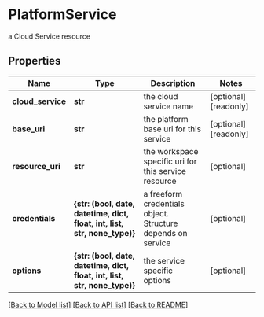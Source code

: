 # PlatformService

a Cloud Service resource

## Properties
Name | Type | Description | Notes
------------ | ------------- | ------------- | -------------
**cloud_service** | **str** | the cloud service name | [optional] [readonly] 
**base_uri** | **str** | the platform base uri for this service | [optional] [readonly] 
**resource_uri** | **str** | the workspace specific uri for this service resource | [optional] 
**credentials** | **{str: (bool, date, datetime, dict, float, int, list, str, none_type)}** | a freeform credentials object. Structure depends on service | [optional] 
**options** | **{str: (bool, date, datetime, dict, float, int, list, str, none_type)}** | the service specific options | [optional] 

[[Back to Model list]](../README.md#documentation-for-models) [[Back to API list]](../README.md#documentation-for-api-endpoints) [[Back to README]](../README.md)


